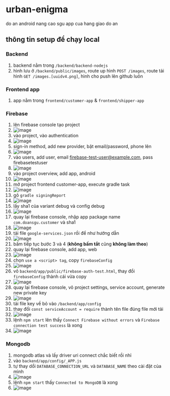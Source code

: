 # urban-enigma
do an android nang cao sgu app cua hang giao do an

## thông tin setup để chạy local

### Backend
1. backend nằm trong `/backend/backend-nodejs`
2. hình lưu ở `/backend/public/images`, route up hình `POST /images`, route tải hình `GET /images.[uuidv4.png]`, hình cho push lên github luôn

### Frontend app
1. app nằm trong `frontend/customer-app` & `frontend/shipper-app`

### Firebase
1. lên firebase console tạo project
2. ![image](https://github.com/bhbghghbgb/urban-enigma/assets/113711814/f6663965-b783-4a06-9ec9-059f2d1e3baa)
3. vào project, vào authentication
4. ![image](https://github.com/bhbghghbgb/urban-enigma/assets/113711814/b436f4a5-fc9b-4b42-a111-53d7016594a5)
5. sign-in method, add new provider, bật email/password, phone lên
6. ![image](https://github.com/bhbghghbgb/urban-enigma/assets/113711814/dafa217b-4284-4572-8d32-11853d9262b5)
7. vào users, add user, email firebase-test-user@example.com, pass firebasetestuser
8. ![image](https://github.com/bhbghghbgb/urban-enigma/assets/113711814/20c7d96b-f836-4f64-aedb-e82f3c692292)
9. vào project overview, add app, android
10. ![image](https://github.com/bhbghghbgb/urban-enigma/assets/113711814/ae58ece7-b66e-40cf-9391-f1468c1efe68)
11. mở project frontend customer-app, execute gradle task
12. ![image](https://github.com/bhbghghbgb/urban-enigma/assets/113711814/2cbbc1e1-1f73-4ad9-9aeb-8578d3896c4f)
13. gõ `gradle signingReport`
14. ![image](https://github.com/bhbghghbgb/urban-enigma/assets/113711814/eec96f8f-8624-4156-adc1-273d0605a577)
15. lấy sha1 của variant debug và config debug
16. ![image](https://github.com/bhbghghbgb/urban-enigma/assets/113711814/db356b41-dc2b-4def-a440-a6753f1c1df5)
17. quay lại firebase console, nhập app package name `com.doansgu.customer` và sha1
18. ![image](https://github.com/bhbghghbgb/urban-enigma/assets/113711814/3d61b7f3-711e-469a-a5cf-d676de6599e8)
19. tải file `google-services.json` rồi để như hướng dẫn
20. ![image](https://github.com/bhbghghbgb/urban-enigma/assets/113711814/53baff49-e3b5-4b23-90d8-6a800ab4684d)
21. bấm tiếp tục bước 3 và 4 (**không bấm tắt** cũng **không làm theo**)
22. quay lại firebase console, add app, web
23. ![image](https://github.com/bhbghghbgb/urban-enigma/assets/113711814/eb6c2af3-4bc9-4d84-b00b-13ea8402e458)
24. chọn `use a <script> tag`, copy `firebaseConfig`
25. ![image](https://github.com/bhbghghbgb/urban-enigma/assets/113711814/52a31fc7-fae6-4fd8-b706-47c9b1409183)
26. vô `backend/app/public/firebase-auth-test.html`, thay đổi `firebaseConfig` thành cái vừa copy
27. ![image](https://github.com/bhbghghbgb/urban-enigma/assets/113711814/00bd7f0c-21a6-403d-814b-71463827cddf)
28. quay lại firebase console, vô project settings, service account, generate new private key
29. ![image](https://github.com/bhbghghbgb/urban-enigma/assets/113711814/b8659ad9-34f3-4013-ac21-6161348856d0)
30. tải file key về bỏ vào `/backend/app/config`
31. thay đổi `const serviceAccount = require` thành tên file đúng file mới tải
32. ![image](https://github.com/bhbghghbgb/urban-enigma/assets/113711814/92fa8e1c-3824-43b6-81b7-6c17461a2e95)
33. lệnh `npm start` lên thấy `Connect Firebase without errors` và `Firebase connection test success` là xong
34. ![image](https://github.com/bhbghghbgb/urban-enigma/assets/113711814/6c91624c-2407-4d7f-9dfc-1a47e5668fcc)

### Mongodb
1. mongodb atlas và lấy driver uri connect chắc biết rồi nhỉ
2. vào `backend/app/config/_APP.js`
3. tự thay dổi `DATABASE_CONNECTION_URL` và `DATABASE_NAME` theo cài đặt của mình
4. ![image](https://github.com/bhbghghbgb/urban-enigma/assets/113711814/209acc05-9f3e-45a4-b3bc-13cc56af8b0a)
5. lệnh `npm start` thấy `Connected to MongoDB` là xong
6. ![image](https://github.com/bhbghghbgb/urban-enigma/assets/113711814/6c91624c-2407-4d7f-9dfc-1a47e5668fcc)
